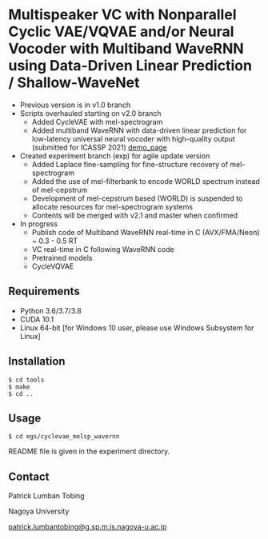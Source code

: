 # Multispeaker VC with Nonparallel Cyclic VAE/VQVAE and/or Neural Vocoder with Multiband WaveRNN using Data-Driven Linear Prediction / Shallow-WaveNet

* Previous version is in v1.0 branch
* Scripts overhauled starting on v2.0 branch
    * Added CycleVAE with mel-spectrogram
    * Added multiband WaveRNN with data-driven linear prediction for low-latency universal neural vocoder with high-quality output (submitted for ICASSP 2021) [demo_page](https://demo-icassp2021.audioeval.net/)
* Created experiment branch (exp) for agile update version
    * Added Laplace fine-sampling for fine-structure recovery of mel-spectrogram
    * Added the use of mel-filterbank to encode WORLD spectrum instead of mel-cepstrum
    * Development of mel-cepstrum based (WORLD) is suspended to allocate resources for mel-spectrogram systems
    * Contents will be merged with v2.1 and master when confirmed
* In progress
    * Publish code of Multiband WaveRNN real-time in C (AVX/FMA/Neon) ~ 0.3 - 0.5 RT
    * VC real-time in C following WaveRNN code
    * Pretrained models
    * CycleVQVAE


## Requirements

* Python 3.6/3.7/3.8
* CUDA 10.1
* Linux 64-bit [for Windows 10 user, please use Windows Subsystem for Linux]


## Installation

```
$ cd tools
$ make
$ cd ..
```

## Usage

```
$ cd egs/cyclevae_melsp_wavernn
```

README file is given in the experiment directory.


## Contact

Patrick Lumban Tobing

Nagoya University

patrick.lumbantobing@g.sp.m.is.nagoya-u.ac.jp
